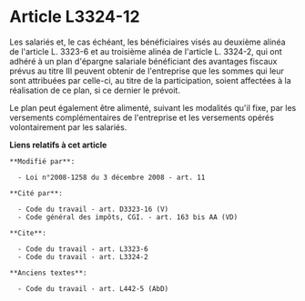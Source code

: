 # Article L3324-12

Les salariés et, le cas échéant, les bénéficiaires visés au deuxième alinéa de l'article L. 3323-6 et au troisième alinéa de
l'article L. 3324-2, qui ont adhéré à un plan d'épargne salariale bénéficiant des avantages fiscaux prévus au titre III
peuvent obtenir de l'entreprise que les sommes qui leur sont attribuées par celle-ci, au titre de la participation, soient
affectées à la réalisation de ce plan, si ce dernier le prévoit. 

Le plan peut également être alimenté, suivant les modalités qu'il fixe, par les versements complémentaires de l'entreprise et
les versements opérés volontairement par les salariés.

**Liens relatifs à cet article**

	**Modifié par**:

	  - Loi n°2008-1258 du 3 décembre 2008 - art. 11

	**Cité par**:

	  - Code du travail - art. D3323-16 (V)
	  - Code général des impôts, CGI. - art. 163 bis AA (VD)

	**Cite**:

	  - Code du travail - art. L3323-6
	  - Code du travail - art. L3324-2

	**Anciens textes**:

	  - Code du travail - art. L442-5 (AbD)
